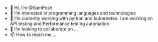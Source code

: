 - 👋 Hi, I’m @SamPosh
- 👀 I’m interested in programming languages and technologies
- 🌱 I’m currently working with python and kubernetes. I am working on API testing and Performance testing automation
- 💞️ I’m looking to collaborate on ...
- 📫 How to reach me ...

<!---
SamPosh/SamPosh is a ✨ special ✨ repository because its `README.md` (this file) appears on your GitHub profile.
You can click the Preview link to take a look at your changes.
--->

